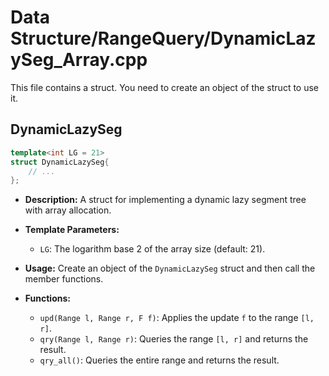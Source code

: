 # Data Structure/RangeQuery/DynamicLazySeg_Array.cpp

This file contains a struct. You need to create an object of the struct to use it.

## DynamicLazySeg

```cpp
template<int LG = 21>
struct DynamicLazySeg{
    // ...
};
```

*   **Description:** A struct for implementing a dynamic lazy segment tree with array allocation.
*   **Template Parameters:**
    *   `LG`: The logarithm base 2 of the array size (default: 21).
*   **Usage:** Create an object of the `DynamicLazySeg` struct and then call the member functions.

*   **Functions:**
    *   `upd(Range l, Range r, F f)`: Applies the update `f` to the range `[l, r]`.
    *   `qry(Range l, Range r)`: Queries the range `[l, r]` and returns the result.
    *   `qry_all()`: Queries the entire range and returns the result.
